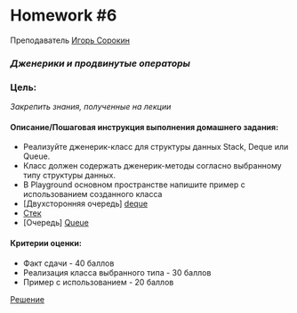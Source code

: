 # Homework #6
Преподаватель [Игорь Сорокин][Teacher]
### _Дженерики и продвинутые операторы_
### Цель:
 _Закрепить знания, полученные на лекции_

#### Описание/Пошаговая инструкция выполнения домашнего задания:
- Реализуйте дженерик-класс для структуры данных Stack, Deque или Queue.
- Класс должен содержать дженерик-методы согласно выбранному типу структуры данных.
- В Playground основном пространстве напишите пример с использованием созданного класса
- [Двухсторонняя очередь] [deque]
- [Стек][stack]
- [Очередь] [Queue]

#### Критерии оценки:
- Факт сдачи - 40 баллов
- Реализация класса выбранного типа - 30 баллов
- Пример с использованием - 20 баллов

[Решение][rep]

[Teacher]: <https://habr.com/ru/users/srk1nn/>

[rep]: <https://github.com/DaniilYarmolenko/Otus_GPB/tree/homework/Homework/%235_OOP_Inheritance/homework_5.playground>
[deque]: <https://ru.wikipedia.org/wiki/Двухсторонняя_очередь>
[stack]: <https://ru.wikipedia.org/wiki/Стек>
[Queue]: <https://ru.wikipedia.org/wiki/Очередь_(программирование)>
